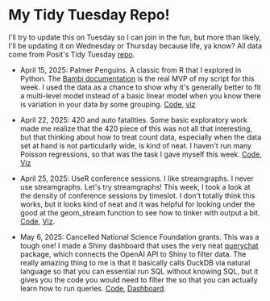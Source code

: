 # My Tidy Tuesday Repo!

I'll try to update this on Tuesday so I can join in the fun, but more than likely, I'll be updating it on Wednesday or Thursday because life, ya know? All data come from Posit's Tidy Tuesday [repo](https://github.com/rfordatascience/tidytuesday/tree/main).

- April 15, 2025: Palmer Penguins. A classic from R that I explored in Python. The [Bambi documentation](https://bambinos.github.io/bambi/) is the real MVP of my script for this week. I used the data as a chance to show why it's generally better to fit a multi-level model instead of a basic linear model when you know there is variation in your data by some grouping. [Code](https://github.com/jacobpstein/tidytuesday/blob/main/April_15/April_15_2025.qmd), [viz](https://github.com/jacobpstein/tidytuesday/blob/main/April_15/simple_vs_multilevel_penguins.png)

- April 22, 2025: 420 and auto fatalities. Some basic exploratory work made me realize that the 420 piece of this was not all that interesting, but that thinking about how to treat count data, especially when the data set at hand is not particularly wide, is kind of neat. I haven't run many Poisson regressions, so that was the task I gave myself this week. [Code](https://github.com/jacobpstein/tidytuesday/tree/main/April_22), [Viz](https://github.com/jacobpstein/tidytuesday/blob/main/April_22/updated_figure.png)

- April 25, 2025: UseR conference sessions. I like streamgraphs. I never use streamgraphs. Let's try streamgraphs! This week, I took a look at the density of conference sessions by timeslot. I don't totally think this works, but it looks kind of neat and it was helpful for looking under the good at the geom_stream function to see how to tinker with output a bit. [Code](https://github.com/jacobpstein/tidytuesday/blob/main/April_29/Streamgraph.R), [Viz](https://github.com/jacobpstein/tidytuesday/blob/main/April_29/streamgraph.png).

- May 6, 2025: Cancelled National Science Foundation grants. This was a tough one! I made a Shiny dashboard that uses the very neat [querychat](https://github.com/posit-dev/querychat/tree/main) package, which connects the OpenAI API to Shiny to filter data. The really amazing thing to me is that it basically calls DuckDB via natural language so that you can essential run SQL without knowing SQL, but it gives you the code you would need to filter the so that you can actually learn how to run queries. [Code](https://github.com/jacobpstein/tidytuesday/tree/main/May_6), [Dashboard](https://0196abac-e292-c6e2-6623-5ed2c685e4ea.share.connect.posit.cloud).
